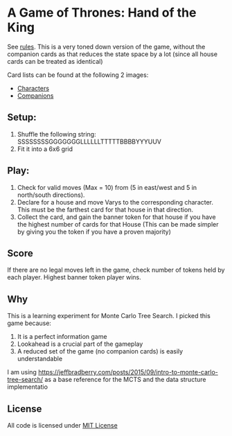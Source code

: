 # A Game of Thrones: Hand of the King

See [rules][rules]. This is a very toned down version of the game, without the companion cards as that reduces the state space by a lot (since all house cards can be treated as identical)

Card lists can be found at the following 2 images:

- [Characters](https://boardgamegeek.com/image/3687891/game-thrones-hand-king?size=original)
- [Companions](https://cf.geekdo-images.com/images/pic3253090.jpg)

## Setup:

1. Shuffle the following string: SSSSSSSSGGGGGGGLLLLLLTTTTTBBBBYYYUUV
2. Fit it into a 6x6 grid

## Play:

1. Check for valid moves (Max = 10) from (5 in east/west and 5 in north/south directions).
2. Declare for a house and move Varys to the corresponding character. This must be the farthest card for that house in that direction.
3. Collect the card, and gain the banner token for that house if you have the highest number of cards for that House (This can be made simpler by giving you the token if you have a proven majority)

## Score

If there are no legal moves left in the game, check number of tokens held by each player. Highest banner token player wins.

## Why

This is a learning experiment for Monte Carlo Tree Search. I picked this game because:

1. It is a perfect information game
2. Lookahead is a crucial part of the gameplay
3. A reduced set of the game (no companion cards) is easily understandable

I am using <https://jeffbradberry.com/posts/2015/09/intro-to-monte-carlo-tree-search/> as a base reference for the MCTS and the data structure implementatio

## License

All code is licensed under [MIT License](https://nemo.mit-license.org/)

[rules]: https://images-cdn.fantasyflightgames.com/filer_public/07/d3/07d30fde-83cf-4de7-abde-3c3a08eacd02/handoftheking_rules_eng.pdf